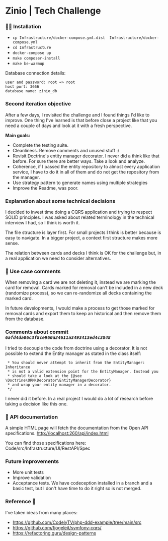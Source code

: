 # Zinio  | Tech Challenge

###  👩‍💻 Installation

* `cp Infrastructure/docker-compose.yml.dist  Infrastructure/docker-compose.yml`
* `cd Infrastructure`
* `docker-compose up`
* `make composer-install`
* `make be-warmup`

Database connection details:
```
user and password: root => root
host port: 3666
database name: zinio_db
```

### Second iteration objective
After a few days, I revisited the challenge and I found things I'd like to improve. One thing I've learned is that before close a project like that you need a couple of days and look at it with a fresh perspective.

**Main goals:**

* Complete the testing suite. 
* Cleanliness. Remove comments and unused stuff :/
* Revisit Doctrine's entity manager decorator. I never did a think like that before. For sure there are better ways. Take a look and analyze.
* Coherence, if I passed the entity repository to almost every application service, I have to do it in all of them and do not get the repository from the manager. 
* Use  strategy pattern to generate names using multiple strategies
* Improve the Readme, was poor.

### Explanation about some technical decisions
I decided to invest time doing a CQRS application and trying to respect SOLID principles. I was asked about related terminology in the technical interview I had, so I think is worth it.

The file structure is layer first. For small projects I think is better because is easy to navigate. In a bigger project, a context first structure makes more sense.

The relation between cards and decks I think is OK for the challenge but, in a real application we need to consider alternatives.

### 👷 Use case comments
When removing a card we are not deleting it,  instead we are marking the card for removal. Cards marked for removal can't be included in a new deck (randomize process), so we can re-randomize all decks containing the marked card.

In future developments,  I would make a process to get those marked for removal cards and export them to keep an historical and then remove them from the database.

### Comments about commit _`6afd4da06c3f8ce960a24611a3493413ed4c3848`_
I tried to decouple the code from doctrine using a decorator. It is not possible to extend the Entity manager as stated in the class itself:
```
 * You should never attempt to inherit from the EntityManager: Inheritance
 * is not a valid extension point for the EntityManager. Instead you
 * should take a look at the {@see \Doctrine\ORM\Decorator\EntityManagerDecorator}
 * and wrap your entity manager in a decorator.
 */
```
I never did it before. In a real project I would do a lot of research before taking a decision like this one.

### 👀 API documentation
A simple HTML page will fetch the documentation from the Open API specifications.
[http://localhost:260/api/index.html](http://localhost:260/api/index.html)


You can find those specifications here:  Code/src/Infrastructure/UI/RestAPI/Spec

###  Future improvements
* More unit tests
* Improve validation
* Acceptance tests. We have codeception installed in a branch and a basic test, but I don't have time to do it right so is not merged.

### Reference 📖
I've taken ideas from many places:
* https://github.com/CodelyTV/php-ddd-example/tree/main/src
* https://github.com/fjogeleit/symfony-cqrs/
* https://refactoring.guru/design-patterns